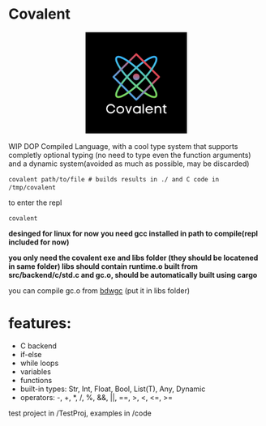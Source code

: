 # Covalent
<p align="center">
<img src="img/1.png" alt="logo" width="200"/>
</p>

WIP DOP Compiled Language, with a cool type system that supports completly optional typing (no need to type even the function arguments) and a dynamic system(avoided as much as possible, may be discarded)

```
covalent path/to/file # builds results in ./ and C code in /tmp/covalent
```

to enter the repl
```
covalent
```
**desinged for linux for now**
**you need gcc installed in path to compile(repl included for now)**

**you only need the covalent exe and libs folder (they should be locatened in same folder) libs should contain runtime.o built from src/backend/c/std.c and gc.o, should be automatically built using cargo**

you can compile gc.o from [bdwgc](https://github.com/ivmai/bdwgc) (put it in libs folder) 

# features:
- C backend
- if-else
- while loops
- variables
- functions
- built-in types: Str, Int, Float, Bool, List(T), Any, Dynamic
- operators: -, +, *, /, %, &&, ||, ==, >, <, <=, >=

test project in /TestProj, examples in /code
